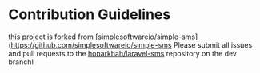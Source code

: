 # Contribution Guidelines
this project is forked from [simplesoftwareio/simple-sms](https://github.com/simplesoftwareio/simple-sms
Please submit all issues and pull requests to the [honarkhah/laravel-sms](https://github.com/honarkhah/laravel-sms) repository on the dev branch!